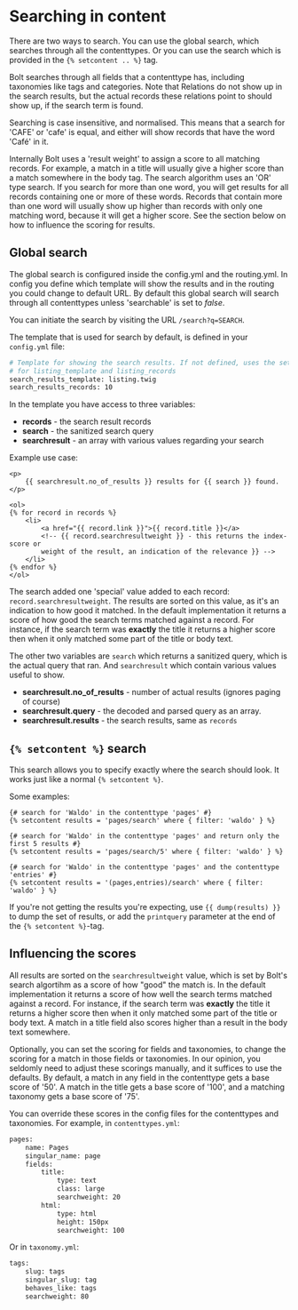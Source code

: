 Searching in content
====================

There are two ways to search. You can use the global search, which searches through all
the contenttypes. Or you can use the search which is provided in the `{% setcontent .. %}`
tag.

Bolt searches through all fields that a contenttype has, including taxonomies like tags
and categories. Note that Relations do not show up in the search results, but the actual
records these relations point to should show up, if the search term is found.

Searching is case insensitive, and normalised. This means that a search for 'CAFE' or
'cafe' is equal, and either will show records that have the word 'Café' in it.

Internally Bolt uses a 'result weight' to assign a score to all matching records. For
example, a match in a title will usually give a higher score than a match somewhere in the
body tag. The search algorithm uses an 'OR' type search. If you search for more than one
word, you will get results for all records containing one or more of these words. Records
that contain more than one word will usually show up higher than records with only one
matching word, because it will get a higher score. See the section below on how to
influence the scoring for results.

Global search
-------------

The global search is configured inside the config.yml and the routing.yml. In config you
define which template will show the results and in the routing you could change to default
URL. By default this global search will search through all contenttypes unless
'searchable' is set to _false_.

You can initiate the search by visiting the URL `/search?q=SEARCH`. 

The template that is used for search by default, is defined in your `config.yml` file:

```apache
# Template for showing the search results. If not defined, uses the settings
# for listing_template and listing_records
search_results_template: listing.twig
search_results_records: 10
```

In the template you have access to three variables:

  - **records** - the search result records
  - **search** - the sanitized search query
  - **searchresult** - an array with various values regarding your search

Example use case:

```
<p>
    {{ searchresult.no_of_results }} results for {{ search }} found.
</p>

<ol>
{% for record in records %}
    <li>
        <a href="{{ record.link }}">{{ record.title }}</a>
        <!-- {{ record.searchresultweight }} - this returns the index-score or 
        weight of the result, an indication of the relevance }} -->
    </li>
{% endfor %}
</ol>
```

The search added one 'special' value added to each record: `record.searchresultweight`.
The results are sorted on this value, as it's an indication to how good it matched. In the
default implementation it returns a score of how good the search terms matched against a
record. For instance, if the search term was **exactly** the title it returns a higher
score then when it only matched some part of the title or body text.

The other two variables are `search` which returns a sanitized query, which is the actual
query that ran. And `searchresult` which contain various values useful to show.

  - **searchresult.no&#x5f;of&#x5f;results** - number of actual results (ignores paging of course) 
  - **searchresult.query** - the decoded and parsed query as an array. 
  - **searchresult.results** - the search results, same as `records`

## `{% setcontent %}` search

This search allows you to specify exactly where the search should look. It works just like
a normal `{% setcontent %}`.

Some examples:

```
{# search for 'Waldo' in the contenttype 'pages' #}
{% setcontent results = 'pages/search' where { filter: 'waldo' } %}

{# search for 'Waldo' in the contenttype 'pages' and return only the first 5 results #}
{% setcontent results = 'pages/search/5' where { filter: 'waldo' } %}

{# search for 'Waldo' in the contenttype 'pages' and the contenttype 'entries' #}
{% setcontent results = '(pages,entries)/search' where { filter: 'waldo' } %}
```

If you're not getting the results you're expecting, use `{{ dump(results) }}`
to dump the set of results, or add the `printquery` parameter at the end of the
`{% setcontent %}`-tag.

## Influencing the scores

All results are sorted on the `searchresultweight` value, which is set by Bolt's search
algortihm as a score of how "good" the match is. In the default implementation it returns
a score of how well the search terms matched against a record. For instance, if the search
term was **exactly** the title it returns a higher score then when it only matched some
part of the title or body text. A match in a title field also scores higher than a result
in the body text somewhere.

Optionally, you can set the scoring for fields and taxonomies, to change the scoring for a
match in those fields or taxonomies. In our opinion, you seldomly need to adjust these
scorings manually, and it suffices to use the defaults. By default, a match in any field
in the contenttype gets a base score of '50'. A match in the title gets a base score of
'100', and a matching taxonomy gets a base score of '75'.

You can override these scores in the config files for the contenttypes and taxonomies. For
example, in `contenttypes.yml`:

```apache
pages:
    name: Pages
    singular_name: page
    fields:
        title:
            type: text
            class: large
            searchweight: 20
        html:
            type: html
            height: 150px
            searchweight: 100
```

Or in `taxonomy.yml`:

```apache
tags:
    slug: tags
    singular_slug: tag
    behaves_like: tags
    searchweight: 80
```
